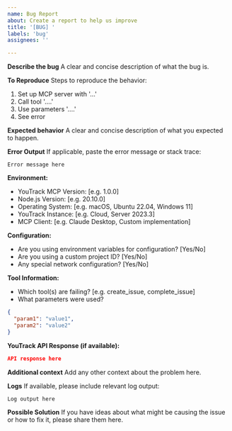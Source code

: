 ```yaml
---
name: Bug Report
about: Create a report to help us improve
title: '[BUG] '
labels: 'bug'
assignees: ''

---
```


**Describe the bug**
A clear and concise description of what the bug is.

**To Reproduce**
Steps to reproduce the behavior:
1. Set up MCP server with '...'
2. Call tool '....'
3. Use parameters '....'
4. See error

**Expected behavior**
A clear and concise description of what you expected to happen.

**Error Output**
If applicable, paste the error message or stack trace:
```
Error message here
```

**Environment:**
 - YouTrack MCP Version: [e.g. 1.0.0]
 - Node.js Version: [e.g. 20.10.0]
 - Operating System: [e.g. macOS, Ubuntu 22.04, Windows 11]
 - YouTrack Instance: [e.g. Cloud, Server 2023.3]
 - MCP Client: [e.g. Claude Desktop, Custom implementation]

**Configuration:**
- Are you using environment variables for configuration? [Yes/No]
- Are you using a custom project ID? [Yes/No]
- Any special network configuration? [Yes/No]

**Tool Information:**
- Which tool(s) are failing? [e.g. create_issue, complete_issue]
- What parameters were used? 
```json
{
  "param1": "value1",
  "param2": "value2"
}
```

**YouTrack API Response (if available):**
```json
API response here
```

**Additional context**
Add any other context about the problem here.

**Logs**
If available, please include relevant log output:
```
Log output here
```

**Possible Solution**
If you have ideas about what might be causing the issue or how to fix it, please share them here.
